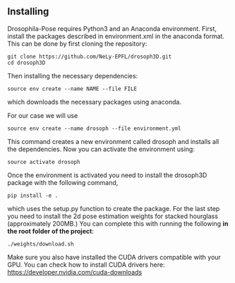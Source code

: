 ## Installing
Drosophila-Pose requires Python3 and an Anaconda environment. First, install the packages described in environment.xml in the anaconda format. This can be done by first cloning the repository:

```
git clone https://github.com/NeLy-EPFL/drosoph3D.git
cd drosoph3D
```
Then installing the necessary dependencies:
```
source env create --name NAME --file FILE 
```
which downloads the necessary packages using anaconda. 

For our case we will use

```
source env create --name drosoph --file environment.yml 
```

This command creates a new environment called drosoph and installs all the dependencies. Now you can activate the environment using:

```
source activate drosoph
```

Once the environment is activated you need to install the drosoph3D package with the following command,

```
pip install -e .
```
which uses the setup.py function to create the package. For the last step you need to install the 2d pose estimation weights for stacked hourglass (approximately 200MB.) You can complete this with running the following **in the root folder of the project**:

```
./weights/download.sh
```

Make sure you also have installed the CUDA drivers compatible with your GPU. You can check how to install CUDA drivers here: https://developer.nvidia.com/cuda-downloads
